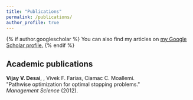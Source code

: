 ```yaml
---
title: "Publications"
permalink: /publications/
author_profile: true
---
```


{% if author.googlescholar %}
  You can also find my articles on <u><a href="{{author.googlescholar}}">my Google Scholar profile</a>.</u>
{% endif %}



## Academic publications

**Vijay V. Desai**, , Vivek F. Farias, Ciamac C. Moallemi.   
"Pathwise optimization for optimal stopping problems."   
_Management Science_ (2012).   

